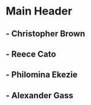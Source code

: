 # Main Header
## <Contribution Here> - Christopher Brown
## <Contribution Here> - Reece Cato
## <Contribution Here> - Philomina Ekezie
## <Contribution Here> - Alexander Gass
